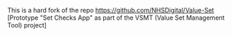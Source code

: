 This is a hard fork of the repo https://github.com/NHSDigital/Value-Set [Prototype "Set Checks App" as part of the VSMT (Value Set Management Tool) project]
